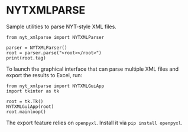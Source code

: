 # NYTXMLPARSE

Sample utilities to parse NYT-style XML files.

```
from nyt_xmlparse import NYTXMLParser

parser = NYTXMLParser()
root = parser.parse("<root></root>")
print(root.tag)
```

To launch the graphical interface that can parse multiple XML files and export
the results to Excel, run:

```
from nyt_xmlparse import NYTXMLGuiApp
import tkinter as tk

root = tk.Tk()
NYTXMLGuiApp(root)
root.mainloop()
```

The export feature relies on ``openpyxl``. Install it via ``pip install openpyxl``.
